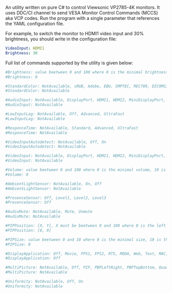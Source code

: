 ﻿An utility written on pure C# to control Viewsonic VP2785-4K monitors. It uses DDC/CI channel to send VESA Monitor Control Commands (MCCS) aka VCP codes. Run the program with a single parameter that references the YAML configuration file.

For example, to switch the monitor to HDMI1 video input and 30% brightness, you should write in the configuration file:

```yaml
VideoInput: HDMI1
Brightness: 30
```

Full list of commands supported by the utility is given below:

```yaml
#Brightness: value beetween 0 and 100 where 0 is the minimal brightness, 10 is the maximal brightness
#Brightness: 0

#StandardColor: NotAvailable, sRGB, Adobe, EBU, SMPTEC, REC709, DICOMSIM, DCIP3, CAL1, CAL2, CAL3, iPhone, Custom
#StandardColor: NotAvailable

#AudioInput: NotAvailable, DisplayPort, HDMI1, HDMI2, MiniDisplayPort, TypeC, Auto
#AudioInput: NotAvailable

#LowInputLag: NotAvailable, Off, Advanced, UltraFast
#LowInputLag: NotAvailable

#ResponceTime: NotAvailable, Standard, Advanced, UltraFast
#ResponceTime: NotAvailable

#VideoInputAutodetect: NotAvailable, Off, On
#VideoInputAutodetect: NotAvailable

#VideoInput: NotAvailable, DisplayPort, HDMI1, HDMI2, MiniDisplayPort, TypeC
#VideoInput: NotAvailable

#Volume: value beetween 0 and 100 where 0 is the minimal volume, 10 is the maximal volume
#Volume: 0

#AmbientLightSensor: NotAvailable, On, Off
#AmbientLightSensor: NotAvailable

#PresenceSensor: Off, Level1, Level2, Level3
#PresenceSensor: Off

#AudioMute: NotAvailable, Mute, Unmute
#AudioMute: NotAvailable

#PIPPosition: [X, Y], X must be beetween 0 and 100 where 0 is the left of the screen, 100 is the right of the screen, Y must be beetween 0 and 100 where 0 is the bottom of the screen, 100 is the top of the screen
#PIPPosition: [0, 0]

#PIPSize: value beetween 0 and 10 where 0 is the minimal size, 10 is the maximal size
#PIPSize: 0

#DisplayApplication: Off, Movie, FPS1, FPS2, RTS, MODA, Web, Text, MAC, CADCAM, Animation, VideoEdit, Retro, Photo, Landscape, Portrait, Monochrome
#DisplayApplication: Off

#MultiPicture: NotAvailable, Off, PIP, PBPLeftRight, PBPTopBottom, QuadWindows
#MultiPicture: NotAvailable

#Uniformity: NotAvailable, Off, On
#Uniformity: NotAvailable
```